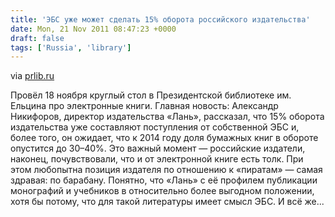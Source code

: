 ```yaml
---
title: 'ЭБС уже может сделать 15% оборота российского издательства'
date: Mon, 21 Nov 2011 08:47:23 +0000
draft: false
tags: ['Russia', 'library']
---
```


via [prlib.ru](http://www.prlib.ru/events/Pages/Item.aspx?itemid=180)

Провёл 18 ноября круглый стол в Президентской библиотеке им. Ельцина про электронные книги. Главная новость: Александр Никифоров, директор издательства «Лань», рассказал, что 15% оборота издательства уже составляют поступления от собственной ЭБС и, более того, он ожидает, что к 2014 году доля бумажных книг в обороте опустится до 30–40%. Это важный момент — российские издатели, наконец, почувствовали, что и от электронной книге есть толк. При этом любопытна позиция издателя по отношению к «пиратам» — самая здравая: по барабану. Понятно, что «Лань» с её профилем публикации монографий и учебников в относительно более выгодном положении, хотя бы потому, что для такой литературы имеет смысл ЭБС. И всё же...